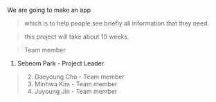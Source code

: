 We are going to make an app
> which is to help people see briefly all information
> that they need.

> this project will take about 10 weeks.

> Team member
  1. Sebeom Park - Project Leader
> 2. Daeyoung Cho - Team member
> 3. Minhwa Kim - Team member
> 4. Juyoung Jin - Team member
